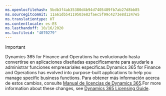 ```yaml
---
ms.openlocfilehash: 5bdb3f4ab35380d4b94d7405489fb7ab27d8bb85
ms.sourcegitcommit: 11a61db54119503e82faec5f99c4273e8d1247e5
ms.translationtype: HT
ms.contentlocale: es-ES
ms.lasthandoff: 10/16/2020
ms.locfileid: "4070279"
---
```

> [!IMPORTANT]
> <span data-ttu-id="38038-101">Dynamics 365 for Finance and Operations ha evolucionado hasta convertirse en aplicaciones diseñadas específicamente para ayudarle a administrar funciones empresariales específicas.</span><span class="sxs-lookup"><span data-stu-id="38038-101">Dynamics 365 for Finance and Operations has evolved into purpose-built applications to help you manage specific business functions.</span></span> <span data-ttu-id="38038-102">Para obtener más información acerca de estos cambios, consulte [Manual de licencias de Dynamics 365](https://mbs.microsoft.com/Files/public/365/Dynamics365LicensingGuide.pdf).</span><span class="sxs-lookup"><span data-stu-id="38038-102">For more information about these changes, see [Dynamics 365 Licensing Guide](https://mbs.microsoft.com/Files/public/365/Dynamics365LicensingGuide.pdf).</span></span>
 
